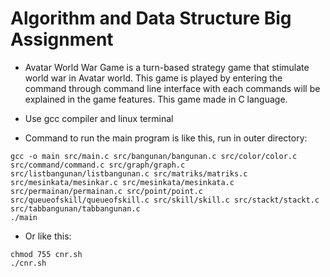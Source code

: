 # Algorithm and Data Structure Big Assignment
* Avatar World War Game is a turn-based strategy game that stimulate world war in Avatar world. This game is played by entering the command through command line interface with each commands will be explained in  the game features. This game made in C language.

* Use gcc compiler and linux terminal
* Command to run the main program is like this, run in outer directory:
```
gcc -o main src/main.c src/bangunan/bangunan.c src/color/color.c src/command/command.c src/graph/graph.c src/listbangunan/listbangunan.c src/matriks/matriks.c src/mesinkata/mesinkar.c src/mesinkata/mesinkata.c src/permainan/permainan.c src/point/point.c src/queueofskill/queueofskill.c src/skill/skill.c src/stackt/stackt.c src/tabbangunan/tabbangunan.c
./main
```
* Or like this:
```
chmod 755 cnr.sh
./cnr.sh
```
